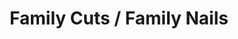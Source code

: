 ---
title: "Family Cuts / Family Nails"
url: /salt-lake-city/family-cuts-family-nails/
shop: beauty
---